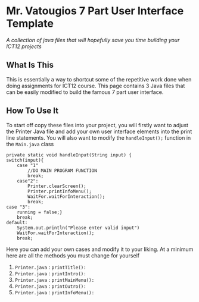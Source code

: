 
# 	Mr. Vatougios 7 Part User Interface Template 
*A collection of java files that will hopefully save you time building your ICT12 projects*


## What Is This

This is essentially a way to shortcut some of the repetitive work done when doing assignments for ICT12 course. This page contains 3 Java files that can be easily modified to build the famous 7 part user interface. 


## How To Use It

To start off copy these files into your project, you will firstly want to adjust the Printer Java file and add your own user interface elements into the print line statements. You will also want to modify the `handleInput();` function in the `Main.java` class

    private static void handleInput(String input) {
    switch(input){
	    case "1"
		    //DO MAIN PROGRAM FUNCTION
		    break;
	    case"2":
		    Printer.clearScreen();
		    Printer.printInfoMenu();
		    WaitFor.waitForInteraction();
		    break;
    case "3":
	    running = false;}
	    break;
	default:
		System.out.println("Please enter valid input")
		WaitFor.waitForInteraction();
		break;

Here you can add your own cases and modify it to your liking. At a minimum here are all the methods you must change for yourself

 1. `Printer.java` : `printTitle():`
 2. `Printer.java` : `printIntro():`
 3. `Printer.java` : `printMainMenu():`
 4. `Printer.java` : `printOutro():`
 5. `Printer.java` : `printInfoMenu():`
